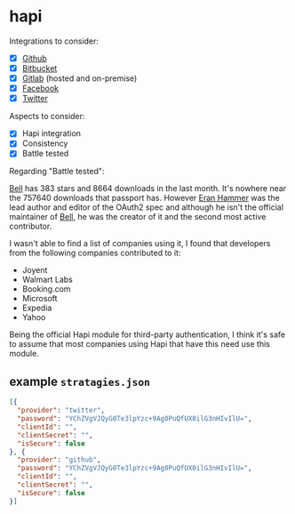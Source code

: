 # hapi 

Integrations to consider: 
 - [x] [Github](https://github.com/hapijs/bell/blob/master/Providers.md#github)
 - [x] [Bitbucket](https://github.com/hapijs/bell/blob/master/Providers.md#bitbucket)
 - [x] [Gitlab](https://github.com/hapijs/bell/blob/master/Providers.md#gitlab) (hosted and on-premise)
 - [x] [Facebook](https://github.com/hapijs/bell/blob/master/Providers.md#facebook)
 - [x] [Twitter](https://github.com/hapijs/bell/blob/master/Providers.md#twitter)

Aspects to consider: 
 - [x] Hapi integration
 - [x] Consistency
 - [x] Battle tested
 
Regarding "Battle tested": 
 
[Bell](https://github.com/hapijs/bell) has 383 stars and 8664 downloads in the last month. It's nowhere near the 757640 downloads that passport has. However [Eran Hammer](https://github.com/hueniverse) was the lead author and editor of the OAuth2 spec and although he isn't the official maintainer of [Bell](https://github.com/hapijs/bell), he was the creator of it and the second most active contributor.

I wasn't able to find a list of companies using it, I found that developers from the following companies contributed to it:
 - Joyent
 - Walmart Labs
 - Booking.com
 - Microsoft
 - Expedia
 - Yahoo

Being the official Hapi module for third-party authentication, I think it's safe to assume that most companies using Hapi that have this need use this module.


## example `stratagies.json`

```json
[{
  "provider": "twitter",
  "password": "YChZVgVJQyG0Te3lpYzc+9Ag0PuQfUX0ilG3nHIvIlU=",
  "clientId": "",
  "clientSecret": "",
  "isSecure": false
}, {
  "provider": "github",
  "password": "YChZVgVJQyG0Te3lpYzc+9Ag0PuQfUX0ilG3nHIvIlU=",
  "clientId": "",
  "clientSecret": "",
  "isSecure": false
}]
```